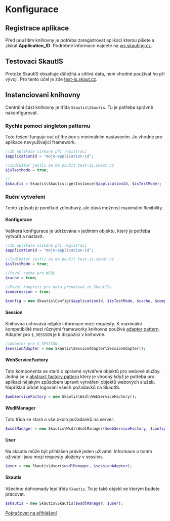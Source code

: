 # Konfigurace

## Registrace aplikace
Před použitím knihovny je potřeba zaregistrovat aplikaci kterou píšete a získat **Application_ID**. Podrobné informace najdete na  [ws.skauting.cz](http://ws.skauting.cz/).

## Testovaci SkautIS
Protože SkautIS obsahuje důležitá a citlivá data, není vhodné používat ho při vývoji. Pro tento účel je zde [test-is.skaut.cz](http://http://test-is.skaut.cz/).


## Instanciovani knihovny
Centrální část knihovny je třída ``Skautis\Skautis``. Tu je potřeba správně nakonfigurovat.

### Rychlé pomocí singleton patternu
Toto řešení funguje *out of the box* s minimálním nastavením. Je vhodné pro aplikace nevyužívající framework.
```PHP
//ID aplikace ziskane při registraci
$applicationId = "moje-application-id";

//Indikátor jestli se má použít test-is.skaut.cz
$isTestMode = true;

//
$skautis = Skautis\Skautis::getInstance($applicationId, $isTestMode);
```

### Ruční vytvoření
Tento způsob je poněkud zdlouhavý, ale dává možnost maximální flexibility.

#### Konfigurace
Veškerá konfigurace je udržována v jediném objektu, který je potřeba vytvořit a nastavit.
```PHP
//ID aplikace ziskane při registraci
$applicationId = "moje-application-id";

//Indikátor jestli se má použít test-is.skaut.cz
$isTestMode = true;

//Povol cache pro WSDL
$cache = true;

//Povol kompresi pro data přenášená ze SkautISu
$compression = true;

$config = new Skautis\Config($applicationId, $isTestMode, $cache, $compression);
```

#### Session
Knihovna uchovává nějaké informace mezi requesty. K maximální kompatibilitě mezi různými frameworky knihovna používá [adapter pattern](https://github.com/domnikl/DesignPatternsPHP/tree/master/Structural/Adapter). Adapter pro ``$_SESSION`` je k dispozici v knihovne.
```PHP
//Adapter pro $_SESSION
$sessionAdapter = new Skautis\SessionAdapter\SessionAdapter();
```

#### WebServiceFactory
Tato komponenta se stará o správné vytváření objektů pro webové služby. Jedná se o [abstract factory pattern](https://github.com/domnikl/DesignPatternsPHP/tree/master/Creational/AbstractFactory) který je vhodný když je potřeba pro aplikaci nějakým způsobem upravit vytváření objektů webových služeb. Například přidat logování všech požadavků na SkautIS.
```PHP
$webServiceFactory = new Skautis\Wsdl\WebServiceFactory();
```

#### WsdlManager
Tato třída se stará o vše okolo požadavků na server.
```PHP
$wsdlManager = new Skautis\Wsdl\WsdlManager($webServiceFactory, $config);
```

#### User
Na skautis může být přihlášen právě jeden uživatel. Informace o tomto uživateli jsou mezi requesty uloženy v session.
```PHP
$user = new Skautis\User($wsdlManager, $sessionAdapter);
```

#### Skautis
Všechno dohromady lepí třída ``Skautis``. To je také objekt se kterým budete pracovat.
```PHP
$skautis = new Skautis\Skautis($wsdlManager, $user);
```


[Pokračovat na přihlášení](./prihlaseni.md)
